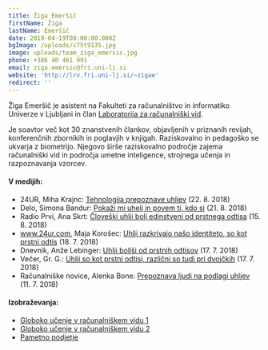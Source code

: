 ```yaml
---
title: Žiga Emeršič
firstName: Žiga
lastName: Emeršič
date: 2019-04-19T00:00:00.000Z
bgImage: /uploads/c75t9135.jpg
image: uploads/team_ziga_emersic.jpg
phone: +386 40 461 991
email: ziga.emersic@fri.uni-lj.si
website: 'http://lrv.fri.uni-lj.si/~zigae'
redirect: ''
---
```

Žiga Emeršič je asistent na Fakulteti za računalništvo in informatiko Univerze v Ljubljani in član [Laboratorija za računalniški vid](https://www.fri.uni-lj.si/sl/laboratorij/lrv). 

Je soavtor več kot 30 znanstvenih člankov, objavljenih v priznanih revijah, konferenčnih zbornikih in poglavjih v knjigah. Raziskovalno in pedagoško se ukvarja z biometrijo. Njegovo širše raziskovalno področje zajema računalniški vid in področja umetne inteligence, strojnega učenja in razpoznavanja vzorcev.

#### V medijih:

* 24UR, Miha Krajnc: [Tehnologija prepoznave uhljev](https://www.24ur.com/video?video=62121936) (22. 8. 2018)
* Delo, Simona Bandur: [Pokaži mi uhelj in povem ti, kdo si](https://www.delo.si/magazin/zanimivosti/pokazi-mi-uhelj-in-povem-ti-kdo-si-83181.html) (21. 8. 2018)
* Radio Prvi, Ana Skrt: [Človeški uhlji bolj edinstveni od prstnega odtisa](https://radioprvi.rtvslo.si/2018/08/cloveski-uhlji-bolj-edinstveni-od-prstnega-odtisa/) (15. 8. 2018)
* www.24ur.com, Maja Korošec: [Uhlji razkrivajo našo identiteto, so kot prstni odtis](https://www.24ur.com/novice/znanost-in-tehnologija/uhlji-lahko-razkrijejo-naso-identiteto-so-kot-prstni-odtis.html?bl=1) (18. 7. 2018)
* Dnevnik, Anže Lebinger: [Uhlji boljši od prstnih odtisov](https://www.dnevnik.si/1042833348) (17. 7. 2018)
* Večer, Gr. G.: [Uhlji so kot prstni odtisi, različni so tudi pri dvojčkih](https://www.vecer.com/uhlji-so-kot-prstni-odtisi-razlicni-so-tudi-pri-dvojckih-6523668) (17. 7. 2018)
* Računalniške novice, Alenka Bone: [Prepoznava ljudi na podlagi uhljev](https://www.racunalniske-novice.com/novice/sporocila-za-javnost/prepoznava-ljudi-na-podlagi-uhljev.html) (11. 7. 2018)

#### Izobraževanja:

* [Globoko učenje v računalniškem vidu 1](/izobrazevanja/za-podjetja/globoko-u%C4%8Denje-v-ra%C4%8Dunalni%C5%A1kem-vidu-1/)
* [Globoko učenje v računalniškem vidu 2](/izobrazevanja/za-podjetja/globoko-u%C4%8Denje-v-ra%C4%8Dunalni%C5%A1kem-vidu-2/)
* [Pametno podjetje](/izobrazevanja/za-podjetja/pametno_podjetje/)
